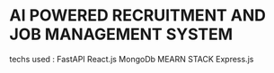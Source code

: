 # AI POWERED RECRUITMENT AND JOB MANAGEMENT SYSTEM 

techs used : 
FastAPI
React.js
MongoDb
MEARN STACK
Express.js
